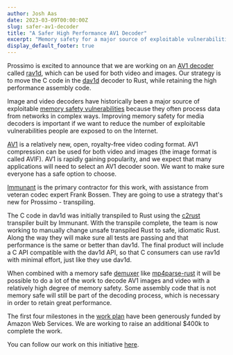 ```yaml
---
author: Josh Aas
date: 2023-03-09T00:00:00Z
slug: safer-av1-decoder
title: "A Safer High Performance AV1 Decoder"
excerpt: "Memory safety for a major source of exploitable vulnerabilities."
display_default_footer: true
---
```


Prossimo is excited to announce that we are working on an [AV1 decoder](/initiative/av1/) called [rav1d](https://github.com/memorysafety/rav1d), which can be used for both video and images. Our strategy is to move the C code in the [dav1d](https://code.videolan.org/videolan/dav1d) decoder to Rust, while retaining the high performance assembly code.

Image and video decoders have historically been a major source of exploitable [memory safety vulnerabilities](/docs/memory-safety/#types-of-memory-safety-bugs) because they often process data from networks in complex ways. Improving memory safety for media decoders is important if we want to reduce the number of exploitable vulnerabilities people are exposed to on the Internet.

[AV1](https://en.wikipedia.org/wiki/AV1) is a relatively new, open, royalty-free video coding format. AV1 compression can be used for both video and images (the image format is called AVIF). AV1 is rapidly gaining popularity, and we expect that many applications will need to select an AV1 decoder soon. We want to make sure everyone has a safe option to choose.

[Immunant](https://immunant.com/) is the primary contractor for this work, with assistance from veteran codec expert Frank Bossen. They are going to use a strategy that's new for Prossimo - transpiling.

The C code in dav1d was initially transpiled to Rust using the [c2rust](https://github.com/immunant/c2rust) transpiler built by Immunant. With the transpile complete, the team is now working to manually change unsafe transpiled Rust to safe, idiomatic Rust. Along the way they will make sure all tests are passing and that performance is the same or better than dav1d. The final product will include a C API compatible with the dav1d API, so that C consumers can use rav1d with minimal effort, just like they use dav1d.

When combined with a memory safe [demuxer](https://en.wikipedia.org/wiki/Demultiplexer_(media_file)) like [mp4parse-rust](https://github.com/mozilla/mp4parse-rust) it will be possible to do a lot of the work to decode AV1 images and video with a relatively high degree of memory safety. Some assembly code that is not memory safe will still be part of the decoding process, which is necessary in order to retain great performance.

The first four milestones in the [work plan](/initiative/av1/av1-work-plan/) have been generously funded by Amazon Web Services. We are working to raise an additional $400k to complete the work.

You can follow our work on this initiative [here](/initiative/av1/).